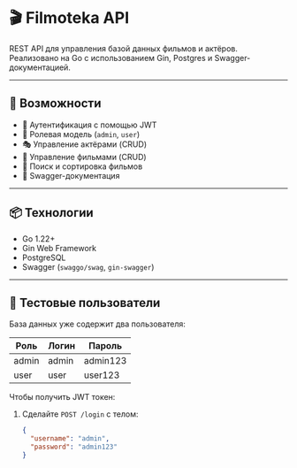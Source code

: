 # 🎬 Filmoteka API

REST API для управления базой данных фильмов и актёров. Реализовано на Go с использованием Gin, Postgres и Swagger-документацией.

---

## 🚀 Возможности

- 🔐 Аутентификация с помощью JWT
- 👤 Ролевая модель (`admin`, `user`)
- 🎭 Управление актёрами (CRUD)
- 🎥 Управление фильмами (CRUD)
- 🔎 Поиск и сортировка фильмов
- 📑 Swagger-документация

---

## 📦 Технологии

- Go 1.22+
- Gin Web Framework
- PostgreSQL
- Swagger (`swaggo/swag`, `gin-swagger`)

---

## 🧪 Тестовые пользователи

База данных уже содержит два пользователя:

| Роль  | Логин  | Пароль     |
|-------|--------|------------|
| admin | admin  | admin123   |
| user  | user   | user123    |

Чтобы получить JWT токен:
1. Сделайте `POST /login` с телом:
   ```json
   {
     "username": "admin",
     "password": "admin123"
   }
